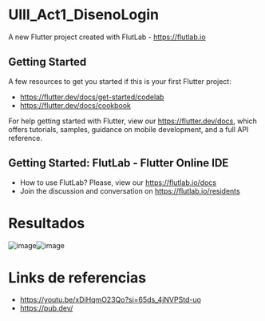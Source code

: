 # Ulll_Act1_DisenoLogin

A new Flutter project created with FlutLab - https://flutlab.io

## Getting Started

A few resources to get you started if this is your first Flutter project:

- https://flutter.dev/docs/get-started/codelab
- https://flutter.dev/docs/cookbook

For help getting started with Flutter, view our
https://flutter.dev/docs, which offers tutorials,
samples, guidance on mobile development, and a full API reference.

## Getting Started: FlutLab - Flutter Online IDE

- How to use FlutLab? Please, view our https://flutlab.io/docs
- Join the discussion and conversation on https://flutlab.io/residents
# Resultados
![image](https://github.com/jctorres10/ulll-act1/assets/143548160/9eb56a9b-e7a8-40de-944c-759ce79be8a6)![image](https://github.com/jctorres10/ulll-act1/assets/143548160/887d2821-1e38-432b-b45c-fe9fa659376f)



 # Links de referencias
 - https://youtu.be/xDiHqmO23Qo?si=65ds_4jNVPStd-uo
 - https://pub.dev/

